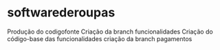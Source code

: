 # softwarederoupas
Produção do codigofonte
Criação da branch funcionalidades
Criação do código-base das funcionalidades
     criação da branch pagamentos
